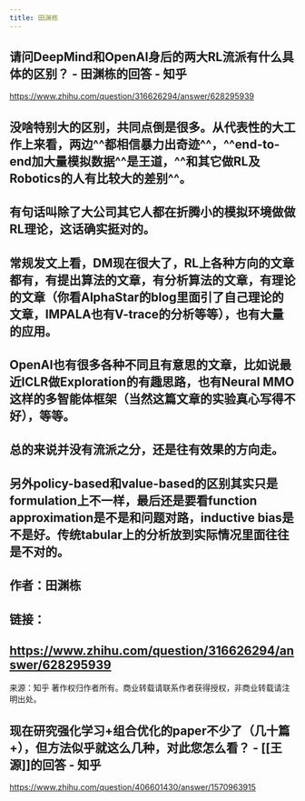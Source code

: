 ```yaml
---
title: 田渊栋
---
```


## 请问DeepMind和OpenAI身后的两大RL流派有什么具体的区别？ - 田渊栋的回答 - 知乎
https://www.zhihu.com/question/316626294/answer/628295939
## 没啥特别大的区别，共同点倒是很多。从代表性的大工作上来看，两边^^都相信暴力出奇迹^^，^^end-to-end加大量模拟数据^^是王道，^^和其它做RL及Robotics的人有比较大的差别^^。
## 有句话叫除了大公司其它人都在折腾小的模拟环境做做RL理论，这话确实挺对的。
## 常规发文上看，DM现在很大了，RL上各种方向的文章都有，有提出算法的文章，有分析算法的文章，有理论的文章（你看AlphaStar的blog里面引了自己理论的文章，IMPALA也有V-trace的分析等等），也有大量的应用。
## OpenAI也有很多各种不同且有意思的文章，比如说最近ICLR做Exploration的有趣思路，也有Neural MMO这样的多智能体框架（当然这篇文章的实验真心写得不好），等等。
## 总的来说并没有流派之分，还是往有效果的方向走。
## 另外policy-based和value-based的区别其实只是formulation上不一样，最后还是要看function approximation是不是和问题对路，inductive bias是不是好。传统tabular上的分析放到实际情况里面往往是不对的。
##
## 作者：田渊栋
## 链接：
## https://www.zhihu.com/question/316626294/answer/628295939
来源：知乎
著作权归作者所有。商业转载请联系作者获得授权，非商业转载请注明出处。
## 现在研究强化学习+组合优化的paper不少了（几十篇+），但方法似乎就这么几种，对此您怎么看？ - [[王源]]的回答 - 知乎
https://www.zhihu.com/question/406601430/answer/1570963915

